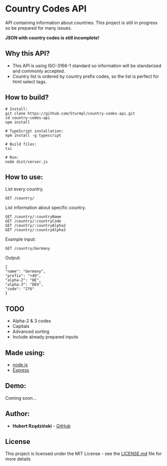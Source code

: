 # Country Codes API
API containing information about countries. This project is still in progress so be prepared for many issues.

**JSON with country codes is still incomplete!**
## Why this API?
* This API is using ISO-3166-1 standard so information will be standarized and commonly accepted.
* Country list is ordered by country prefix codes, so the list is perfect for html select tags.
## How to build?
```
# Install:
git clone https://github.com/Sturmpl/country-codes-api.git
cd country-codes-api
npm install

# TypeScript installation:
npm install -g typescript

# Build files:
tsc

# Run:
node dist/server.js
```

## How to use:
List every country.
```
GET /country/
```
List information about specific country.
```
GET /country/:countryName
GET /country/:countryCode
GET /country/:countryAlpha2
GET /country/:countryAlpha3
```
Example input:
```
GET /country/Germany
```
Output:
```
{
"name": "Germany",
"prefix": "+49",
"alpha-2": "DE",
"alpha-3": "DEU",
"code": "276"
}
```

## TODO
* Alpha-2 & 3 codes
* Capitals
* Advanced sorting
* Include already prepared inputs

## Made using:
* [node.js](https://nodejs.org/en/)
* [Express](http://expressjs.com//)

## Demo:
Coming soon...

## Author:

* **Hubert Rządziński** - [GitHub](https://github.com/Sturmpl) 

## License

This project is licensed under the MIT License - see the [LICENSE.md](LICENSE.md) file for more details